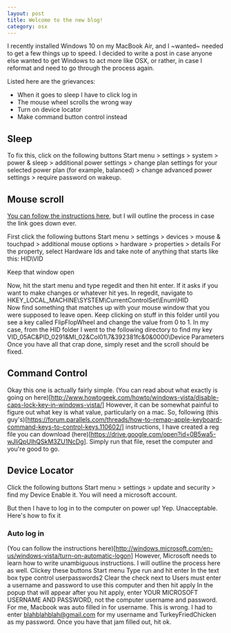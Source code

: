 ```yaml
---
layout: post
title: Welcome to the new blog!
category: osx
---
```


I recently installed Windows 10 on my MacBook Air, and I ~wanted~ needed to get a few things up to speed.
I decided to write a post in case anyone else wanted to get Windows to act more like OSX, or rather, in case I reformat and need to go through the process again.

Listed here are the grievances:

* When it goes to sleep I have to click log in
* The mouse wheel scrolls the wrong way
* Turn on device locator
* Make command button control instead

## Sleep ##
To fix this, click on the following buttons
Start menu > settings > system > power & sleep > additional power settings > change plan settings for your selected power plan (for example, balanced) > change advanced power settings > require password on wakeup.

## Mouse scroll ##
[You can follow the instructions here](http://kevinbecker.org/blog/2012/09/17/reverse-scrolling-on-windows-8), but I will outline the process in case the link goes down ever.

First click the following buttons
Start menu > settings > devices > mouse & touchpad > additional mouse options > hardware > properties > details
For the property, select Hardware Ids and take note of anything that starts like this: HID\VID

Keep that window open

Now, hit the start menu and type regedit and then hit enter. If it asks if you want to make changes or whatever hit yes.
In regedit, navigate to HKEY_LOCAL_MACHINE\SYSTEM\CurrentControlSet\Enum\HID\
Now find something that matches up with your mouse window that you were supposed to leave open.
Keep clicking on stuff in this folder until you see a key called FlipFlopWheel and change the value from 0 to 1.
In my case, from the HID folder I went to the following directory to find my key VID_05AC&PID_0291&MI_02&Col01\7&392381fc&0&0000\Device Parameters\
Once you have all that crap done, simply reset and the scroll should be fixed.

## Command Control ##
Okay this one is actually fairly simple.
(You can read about what exactly is going on here)[http://www.howtogeek.com/howto/windows-vista/disable-caps-lock-key-in-windows-vista/]
However, it can be somewhat painful to figure out what key is what value, particularly on a mac.
So, following (this guy's)[https://forum.parallels.com/threads/how-to-remap-apple-keyboard-command-keys-to-control-keys.110602/] instructions, I have created a reg file you can download (here)[https://drive.google.com/open?id=0B5wa5-wJliQpUlhQSkM3ZU1NcDg].
Simply run that file, reset the computer and you're good to go.

## Device Locator ##
Click the following buttons
Start menu > settings > update and security > find my Device
Enable it. You will need a microsoft account.

But then I have to log in to the computer on power up!
Yep. Unacceptable. Here's how to fix it

### Auto log in ###
(You can follow the instructions here)[http://windows.microsoft.com/en-us/windows-vista/turn-on-automatic-logon]
However, Microsoft needs to learn how to write unambiguous instructions. I will outline the process here as well.
Clickey these buttons
Start menu
Type run and hit enter
In the text box type control userpasswords2
Clear the check next to Users must enter a username and password to use this computer and then hit apply
In the popup that will appear after you hit apply, enter YOUR MICROSOFT USERNAME AND PASSWORD, not the computer username and password. For me, Macbook was auto filled in for username. This is wrong. I had to enter blahblahblah@gmail.com for my username and TurkeyFriedChicken as my password.
Once you have that jam filled out, hit ok.
